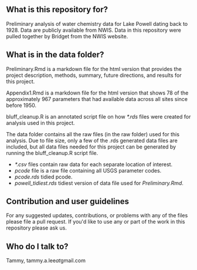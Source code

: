 ## What is this repository for?

Preliminary analysis of water chemistry data for Lake Powell dating back to 1928. Data are publicly available from NWIS. Data in this repository were pulled together by Bridget from the NWIS website.  

## What is in the data folder?

Preliminary.Rmd is a markdown file for the html version that provides the project description, methods, summary, future directions, and results for this project.

Appendix1.Rmd is a markdown file for the html version that shows 78 of the approximately 967 parameters that had available data across all sites since before 1950.

bluff\_cleanup.R is an annotated script file on how _\*.rds_ files were created for analysis used in this project.

The data folder contains all the raw files (in the raw folder) used for this analysis. Due to file size, only a few of the .rds generated data files are included, but all data files needed for this project can be generated by running the bluff\_cleanup.R script file.

+ _\*.csv_ files contain raw data for each separate location of interest.  
+ _pcode_ file is a raw file containing all USGS parameter codes.  
+ _pcode.rds_ tidied pcode.
+ _powell\_tidiest.rds_ tidiest version of data file used for *Preliminary.Rmd*.

## Contribution and user guidelines

For any suggested updates, contributions, or problems with any of the files please file a pull request. If you'd like to use any or part of the work in this repository please ask us.

## Who do I talk to?
Tammy, tammy.a.lee*at*gmail.com
